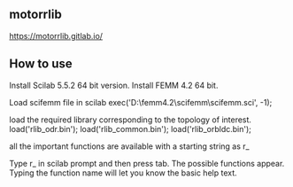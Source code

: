 ## motorrlib
https://motorrlib.gitlab.io/

## How to use

Install Scilab 5.5.2 64 bit version. 
Install FEMM 4.2 64 bit. 

Load scifemm file in scilab
exec('D:\femm4.2\scifemm\scifemm.sci', -1);

load the required library corresponding to the topology of interest.
load('rlib_odr.bin');
load('rlib_common.bin');
load('rlib_orbldc.bin');

all the important functions are available with a starting string as r_

Type r_ in scilab prompt and then press tab. The possible functions appear. Typing the function name will let you know the basic help text. 



